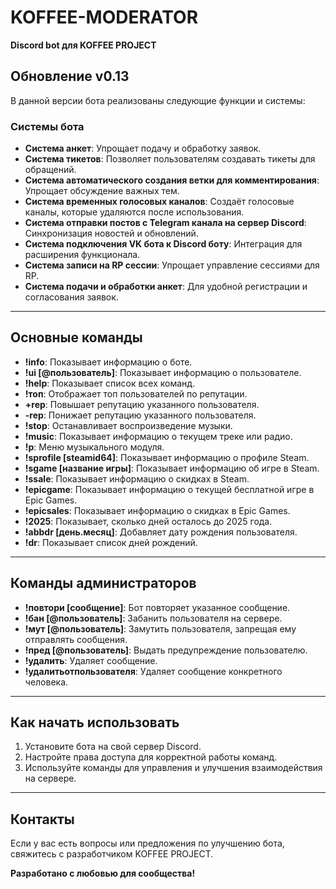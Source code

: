 # KOFFEE-MODERATOR
**Discord bot для KOFFEE PROJECT**

## Обновление v0.13
В данной версии бота реализованы следующие функции и системы:

### Системы бота
- **Система анкет**: Упрощает подачу и обработку заявок.
- **Система тикетов**: Позволяет пользователям создавать тикеты для обращений.
- **Система автоматического создания ветки для комментирования**: Упрощает обсуждение важных тем.
- **Система временных голосовых каналов**: Создаёт голосовые каналы, которые удаляются после использования.
- **Система отправки постов с Telegram канала на сервер Discord**: Синхронизация новостей и обновлений.
- **Система подключения VK бота к Discord боту**: Интеграция для расширения функционала.
- **Система записи на RP сессии**: Упрощает управление сессиями для RP.
- **Система подачи и обработки анкет**: Для удобной регистрации и согласования заявок.

---

## Основные команды

- **!info**: Показывает информацию о боте.
- **!ui [@пользователь]**: Показывает информацию о пользователе.
- **!help**: Показывает список всех команд.
- **!топ**: Отображает топ пользователей по репутации.
- **+rep**: Повышает репутацию указанного пользователя.
- **-rep**: Понижает репутацию указанного пользователя.
- **!stop**: Останавливает воспроизведение музыки.
- **!music**: Показывает информацию о текущем треке или радио.
- **!p**: Меню музыкального модуля.
- **!sprofile [steamid64]**: Показывает информацию о профиле Steam.
- **!sgame [название игры]**: Показывает информацию об игре в Steam.
- **!ssale**: Показывает информацию о скидках в Steam.
- **!epicgame**: Показывает информацию о текущей бесплатной игре в Epic Games.
- **!epicsales**: Показывает информацию о скидках в Epic Games.
- **!2025**: Показывает, сколько дней осталось до 2025 года.
- **!abbdr [день.месяц]**: Добавляет дату рождения пользователя.
- **!dr**: Показывает список дней рождений.

---

## Команды администраторов

- **!повтори [сообщение]**: Бот повторяет указанное сообщение.
- **!бан [@пользователь]**: Забанить пользователя на сервере.
- **!мут [@пользователь]**: Замутить пользователя, запрещая ему отправлять сообщения.
- **!пред [@пользователь]**: Выдать предупреждение пользователю.
- **!удалить**: Удаляет сообщение.
- **!удалитьотпользователя**: Удаляет сообщение конкретного человека.

---

## Как начать использовать
1. Установите бота на свой сервер Discord.
2. Настройте права доступа для корректной работы команд.
3. Используйте команды для управления и улучшения взаимодействия на сервере.

---

## Контакты
Если у вас есть вопросы или предложения по улучшению бота, свяжитесь с разработчиком KOFFEE PROJECT.

**Разработано с любовью для сообщества!**

